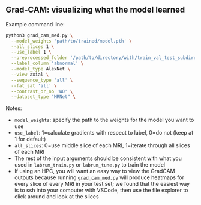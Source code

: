 ## Grad-CAM: visualizing what the model learned

Example command line: 
```bash
python3 grad_cam_med.py \
  --model_weights 'path/to/trained/model.pth' \
  --all_slices 1 \
  --use_label 1 \
  --preprocessed_folder '/path/to/directory/with/train_val_test_subdirectories/' \
  --label_column 'abnormal' \
  --model_type AlexNet \
  --view axial \
  --sequence_type 'all' \
  --fat_sat 'all' \
  --contrast_or_no 'WO' \
  --dataset_type "MRNet" \
```
Notes: 
 - ```model_weights```: specify the path to the weights for the model you want to use
 - ```use_label```: 1=calculate gradients with respect to label, 0=do not (keep at 1 for default)
 - ```all_slices```: 0=use middle slice of each MRI, 1=iterate through all slices of each MRI
 - The rest of the input arguments should be consistent with what you used in ```labrum_train.py``` or ```labrum_tune.py``` to train the model
 - If using an HPC, you will want an easy way to view the GradCAM outputs because running [`grad_cam_med.py`](https://github.com/sahilsethi0105/scope-mri/blob/main/grad_cam/grad_cam_med.py) will produce heatmaps for every slice of every MRI in your test set; we found that the easiest way is to ssh into your computer with VSCode, then use the file explorer to click around and look at the slices
